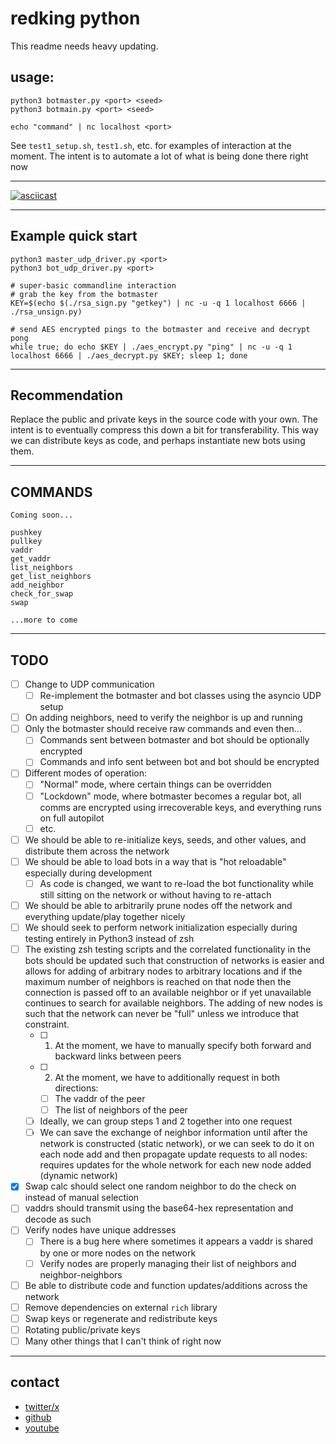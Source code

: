 # redking python

This readme needs heavy updating.

## usage:

```
python3 botmaster.py <port> <seed>
python3 botmain.py <port> <seed>

echo "command" | nc localhost <port>
```

See `test1_setup.sh`, `test1.sh`, etc. for examples of interaction at the moment.
The intent is to automate a lot of what is being done there right now

-----

[![asciicast](https://asciinema.org/a/EhsynoKYncB47vZ678fL5pAo2.svg)](https://asciinema.org/a/EhsynoKYncB47vZ678fL5pAo2)

-----

## Example quick start

```
python3 master_udp_driver.py <port>
python3 bot_udp_driver.py <port>

# super-basic commandline interaction
# grab the key from the botmaster
KEY=$(echo $(./rsa_sign.py "getkey") | nc -u -q 1 localhost 6666 | ./rsa_unsign.py)

# send AES encrypted pings to the botmaster and receive and decrypt pong
while true; do echo $KEY | ./aes_encrypt.py "ping" | nc -u -q 1 localhost 6666 | ./aes_decrypt.py $KEY; sleep 1; done
```

-----

## Recommendation

Replace the public and private keys in the source code with your own.
The intent is to eventually compress this down a bit for transferability.
This way we can distribute keys as code, and perhaps instantiate new bots using them.

-----

## COMMANDS

```
Coming soon...

pushkey
pullkey
vaddr
get_vaddr
list_neighbors
get_list_neighbors
add_neighbor
check_for_swap
swap

...more to come
```

-----

## TODO

- [ ] Change to UDP communication
    - [ ] Re-implement the botmaster and bot classes using the asyncio UDP setup
- [ ] On adding neighbors, need to verify the neighbor is up and running
- [ ] Only the botmaster should receive raw commands and even then...
  - [ ] Commands sent between botmaster and bot should be optionally encrypted
  - [ ] Commands and info sent between bot and bot should be encrypted
- [ ] Different modes of operation:
    - [ ] "Normal" mode, where certain things can be overridden
    - [ ] "Lockdown" mode, where botmaster becomes a regular bot, all comms are encrypted using irrecoverable keys, and everything runs on full autopilot
    - [ ] etc.
- [ ] We should be able to re-initialize keys, seeds, and other values, and distribute them across the network
- [ ] We should be able to load bots in a way that is "hot reloadable" especially during development
    - [ ] As code is changed, we want to re-load the bot functionality while still sitting on the network or without having to re-attach
- [ ] We should be able to arbitrarily prune nodes off the network and everything update/play together nicely
- [ ] We should seek to perform network initialization especially during testing entirely in Python3 instead of zsh
- [ ] The existing zsh testing scripts and the correlated functionality in the bots should be updated such that construction of networks is easier and allows for adding of arbitrary nodes to arbitrary locations and if the maximum number of neighbors is reached on that node then the connection is passed off to an available neighbor or if yet unavailable continues to search for available neighbors. The adding of new nodes is such that the network can never be "full" unless we introduce that constraint.
    - [ ] 1. At the moment, we have to manually specify both forward and backward links between peers
    - [ ] 2. At the moment, we have to additionally request in both directions:
        - [ ] The vaddr of the peer
        - [ ] The list of neighbors of the peer
    - [ ] Ideally, we can group steps 1 and 2 together into one request
    - [ ] We can save the exchange of neighbor information until after the network is constructed (static network), or we can seek to do it on each node add and then propagate update requests to all nodes: requires updates for the whole network for each new node added (dynamic network)
- [x] Swap calc should select one random neighbor to do the check on instead of manual selection
- [ ] vaddrs should transmit using the base64-hex representation and decode as such
- [ ] Verify nodes have unique addresses
    - [ ] There is a bug here where sometimes it appears a vaddr is shared by one or more nodes on the network
    - [ ] Verify nodes are properly managing their list of neighbors and neighbor-neighbors
- [ ] Be able to distribute code and function updates/additions across the network
- [ ] Remove dependencies on external `rich` library
- [ ] Swap keys or regenerate and redistribute keys
- [ ] Rotating public/private keys
- [ ] Many other things that I can't think of right now

-----

## contact

- [twitter/x](https://x.com/evildojo666)
- [github](https://github.com/mikedesu)
- [youtube](https://youtube.com/@evildojo666)
